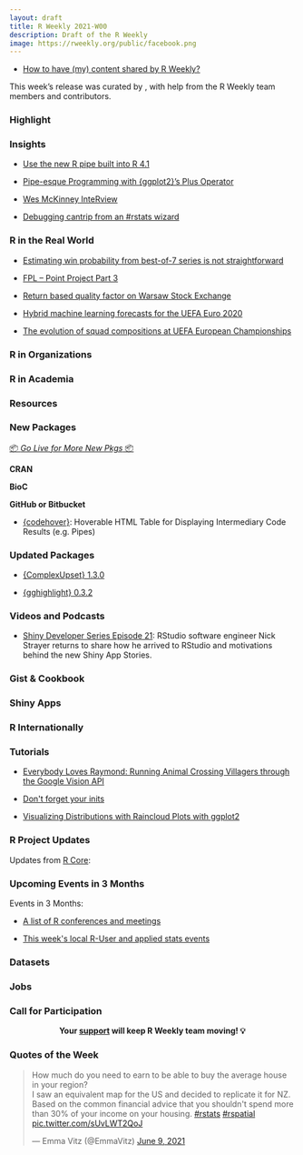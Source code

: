 ```yaml
---
layout: draft
title: R Weekly 2021-W00
description: Draft of the R Weekly
image: https://rweekly.org/public/facebook.png
---
```



+ [How to have (my) content shared by R Weekly?](https://github.com/rweekly/rweekly.org#how-to-have-my-content-shared-by-r-weekly)

This week’s release was curated by [](), with help from the R Weekly team members and contributors.



###  Highlight



### Insights

+ [Use the new R pipe built into R 4.1](https://www.infoworld.com/article/3621369/use-the-new-r-pipe-built-into-r-41.html)

+ [Pipe-esque Programming with {ggplot2}’s Plus Operator](https://blog.simonpcouch.com/blog/ggplot-pipe-plus/)

+ [Wes McKinney InteRview](https://pacha.dev/blog/2021/06/06/wes-mckinney-interview/)

+ [Debugging cantrip from an #rstats wizard](https://milesmcbain.micro.blog/2021/06/10/debugging-cantrip-from.html)

### R in the Real World

+ [Estimating win probability from best-of-7 series is not straightforward](https://statisticaloddsandends.wordpress.com/2021/06/08/estimating-win-probability-from-best-of-7-series-is-not-straightforward/)

+ [FPL – Point Project Part 3](https://theparttimeanalyst.com/2021/06/08/fpl-point-project-part-3/)

+ [Return based quality factor on Warsaw Stock Exchange](https://m-dadej.github.io//blog-post-2/)

+ [Hybrid machine learning forecasts for the UEFA Euro 2020](https://www.zeileis.org/news/euro2020/)

+ [The evolution of squad compositions at UEFA European Championships](https://guyabel.com/post/uefa-ec-chord-diagram/)



###  R in Organizations



###  R in Academia



###  Resources



###  New Packages

<p class="added-hostname"><a href="https://rweekly.org/live" target="_blank" class="externalLink">📦 <i>Go Live for More New Pkgs</i> 📦</a></p>

**CRAN**



**BioC**



**GitHub or Bitbucket**

+ [{codehover}](https://github.com/arthurwelle/codehover/): Hoverable HTML Table for Displaying Intermediary Code Results (e.g. Pipes) 

### Updated Packages

+ [{ComplexUpset} 1.3.0](https://cran.r-project.org/package=ComplexUpset)

+ [{gghighlight} 0.3.2](https://cran.r-project.org/package=gghighlight)

###  Videos and Podcasts

+ [Shiny Developer Series Episode 21](https://www.youtube.com/watch?v=84Vg7HKzd2E): RStudio software engineer Nick Strayer returns to share how he arrived to RStudio and motivations behind the new Shiny App Stories.

### Gist & Cookbook



### Shiny Apps



### R Internationally



###  Tutorials

+ [Everybody Loves Raymond: Running Animal Crossing Villagers through the Google Vision API](https://mdneuzerling.com/post/everybody-loves-raymond-running-animal-crossing-villagers-through-the-google-vision-api/)

+ [Don't forget your inits](https://solomonkurz.netlify.app/post/2021-06-05-don-t-forget-your-inits/)

+ [Visualizing Distributions with Raincloud Plots with ggplot2](https://www.cedricscherer.com/2021/06/06/visualizing-distributions-with-raincloud-plots-with-ggplot2/)

<!--<div class="post-more-begin></div><div class="post-more-end"></div>-->

###  R Project Updates

Updates from [R Core](http://developer.r-project.org/blosxom.cgi/R-devel/NEWS):


###  Upcoming Events in 3 Months

Events in 3 Months:


+ [A list of R conferences and meetings](https://jumpingrivers.github.io/meetingsR/events.html)

+ [This week's local R-User and applied stats events](https://community.rstudio.com/c/irl)


### Datasets

### Jobs




###  Call for Participation


<p class="hide-support added-hostname support-rweekly" style="text-align: center;font-weight: bold;">Your <a class="non-visited externalLink" href="https://www.patreon.com/rweekly" onclick="pas(this)">support</a> will keep R Weekly team moving! 💡</p>

###  Quotes of the Week

<blockquote class="twitter-tweet"><p lang="en" dir="ltr">How much do you need to earn to be able to buy the average house in your region? <br>I saw an equivalent map for the US and decided to replicate it for NZ. Based on the common financial advice that you shouldn&#39;t spend more than 30% of your income on your housing. <a href="https://twitter.com/hashtag/rstats?src=hash&amp;ref_src=twsrc%5Etfw">#rstats</a> <a href="https://twitter.com/hashtag/rspatial?src=hash&amp;ref_src=twsrc%5Etfw">#rspatial</a> <a href="https://t.co/sUvLWT2QoJ">pic.twitter.com/sUvLWT2QoJ</a></p>&mdash; Emma Vitz (@EmmaVitz) <a href="https://twitter.com/EmmaVitz/status/1402503179086950402?ref_src=twsrc%5Etfw">June 9, 2021</a></blockquote> <script async src="https://platform.twitter.com/widgets.js" charset="utf-8"></script> 


